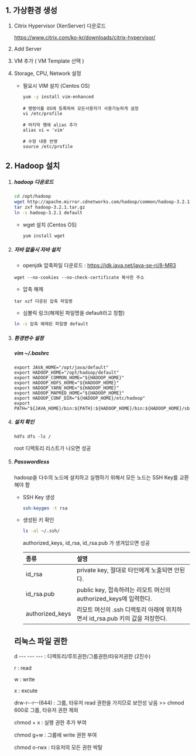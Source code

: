 ## 1. 가상환경 생성

1. Citrix Hypervisor (XenServer) 다운로드

   https://www.citrix.com/ko-kr/downloads/citrix-hypervisor/

2. Add Server 

3. VM 추가 ( VM Template 선택 )

4. Storage, CPU, Network 설정

   - 필요시 VIM 설치 (Centos OS)

     ```bash
     yum -y install vim-enhanced
     ```

     ```shell
     # 명령어를 OS에 등록하여 모든사용자가 사용가능하게 설정
     vi /etc/profile
     
     # 마지막 행에 alias 추가
     alias vi = 'vim'
     
     # 수정 내용 반영
     source /etc/profile
     ```

     

## 2. Hadoop 설치

1. #####  hadoop 다운로드

   ```bash
   cd /opt/hadoop
   wget http://apache.mirror.cdnetworks.com/hadoop/common/hadoop-3.2.1/hadoop-3.2.1.tar.gz
   tar zxf hadoop-3.2.1.tar.gz
   ln -s hadoop-3.2.1 default
   ```

   - wget 설치 (Centos OS)

     ```bash
     yum install wget
     ```

2. ##### 자바 없을시 자바 설치

   - openjdk 압축파일 다운로드 : https://jdk.java.net/java-se-ri/8-MR3

   ```shell
   wget --no-cookies --no-check-certificate 복사한 주소
   ```

   - 압축 해제

   ```shell
   tar xzf 다운된 압축 파일명
   ```

   - 심볼릭 링크(해제된 파일명을 default라고 칭함)

   ```bash
   ln -s 압축 해제된 파일명 default				
   ```

3. ##### 환경변수 설정

   ##### vim ~/.bashrc

   ```shell
   export JAVA_HOME="/opt/java/default"
   export HADOOP_HOME="/opt/hadoop/default"
   export HADOOP_COMMON_HOME="${HADOOP_HOME}"
   export HADOOP_HDFS_HOME="${HADOOP_HOME}"
   export HADOOP_YARN_HOME="${HADOOP_HOME}"
   export HADOOP_MAPRED_HOME="${HADOOP_HOME}"
   export HADOOP_CONF_DIR="${HADOOP_HOME}/etc/hadoop"
   export PATH="${JAVA_HOME}/bin:${PATH}:${HADOOP_HOME}/bin:${HADOOP_HOME}/sbin"
   ```

4. ##### 설치 확인

   ```
   hdfs dfs -ls /
   ```

   root 디렉토리 리스트가 나오면 성공

   

5. ##### Passwordless

   hadoop을 다수의 노드에 설치하고 실행하기 위해서 모든 노드는 SSH Key를 교환해야 함

   - SSH Key 생성

     ```bash
     ssh-keygen -t rsa
     ```

   - 생성된 키 확인

     ```bash
     ls -al ~/.ssh/
     ```

     authorized_keys, id_rsa, id_rsa.pub 가 생겨있으면 성공

     | 종류            | 설명                                                         |
     | :-------------- | :----------------------------------------------------------- |
     | id_rsa          | private key, 절대로 타인에게 노출되면 안된다.                |
     | id_rsa.pub      | public key, 접속하려는 리모트 머신의 authorized_keys에 입력한다. |
     | authorized_keys | 리모트 머신의 .ssh 디렉토리 아래에 위치하면서 id_rsa.pub 키의 값을 저장한다. |

     

   ## 리눅스 파일 권한

   d --- --- --- : 디렉토리/루트권한/그룹권한/타유저권한 (2진수)

   r : read 

   w : write

   x : excute 

   drw-r--r--(644) : 그룹, 타유저 read 권한을 가지므로 보안성 낮음 >> chmod 600로 그룹, 타유저 권한 제외

   chmod + x : 실행 권한 추가 부여

   chmod g+w : 그룹에 write 권한 부여

   chmod o-rwx : 타유저의 모든 권한 박탈